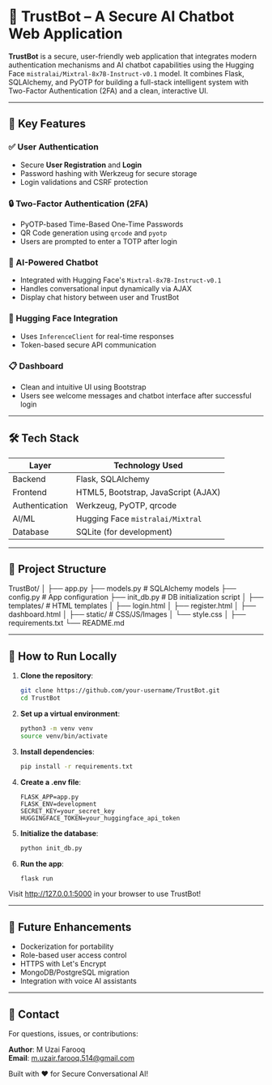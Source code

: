 # 🤖 TrustBot – A Secure AI Chatbot Web Application

**TrustBot** is a secure, user-friendly web application that integrates modern authentication mechanisms and AI chatbot capabilities using the Hugging Face `mistralai/Mixtral-8x7B-Instruct-v0.1` model. It combines Flask, SQLAlchemy, and PyOTP for building a full-stack intelligent system with Two-Factor Authentication (2FA) and a clean, interactive UI.

---

## 🔐 Key Features

### ✅ User Authentication
- Secure **User Registration** and **Login**
- Password hashing with Werkzeug for secure storage
- Login validations and CSRF protection

### 🔒 Two-Factor Authentication (2FA)
- PyOTP-based Time-Based One-Time Passwords
- QR Code generation using `qrcode` and `pyotp`
- Users are prompted to enter a TOTP after login

### 🤖 AI-Powered Chatbot
- Integrated with Hugging Face's `Mixtral-8x7B-Instruct-v0.1`
- Handles conversational input dynamically via AJAX
- Display chat history between user and TrustBot

### 🧠 Hugging Face Integration
- Uses `InferenceClient` for real-time responses
- Token-based secure API communication

### 📋 Dashboard
- Clean and intuitive UI using Bootstrap
- Users see welcome messages and chatbot interface after successful login

---

## 🛠️ Tech Stack

| Layer        | Technology Used                     |
|--------------|-------------------------------------|
| Backend      | Flask, SQLAlchemy                   |
| Frontend     | HTML5, Bootstrap, JavaScript (AJAX) |
| Authentication | Werkzeug, PyOTP, qrcode            |
| AI/ML        | Hugging Face `mistralai/Mixtral`    |
| Database     | SQLite (for development)            |

---

## 📁 Project Structure

TrustBot/
│
├── app.py 
├── models.py # SQLAlchemy models
├── config.py # App configuration
├── init_db.py # DB initialization script
│
├── templates/ # HTML templates
│ ├── login.html
│ ├── register.html
│ ├── dashboard.html
│
├── static/ # CSS/JS/Images
│ └── style.css
│
├── requirements.txt
└── README.md

---

## 🚀 How to Run Locally

1. **Clone the repository**:
   ```bash
   git clone https://github.com/your-username/TrustBot.git
   cd TrustBot
   ```

2. **Set up a virtual environment**:
   ```bash
   python3 -m venv venv
   source venv/bin/activate
   ```

3. **Install dependencies**:
   ```bash
   pip install -r requirements.txt
   ```

4. **Create a .env file**:
   ```env
   FLASK_APP=app.py
   FLASK_ENV=development
   SECRET_KEY=your_secret_key
   HUGGINGFACE_TOKEN=your_huggingface_api_token
   ```

5. **Initialize the database**:
   ```bash
   python init_db.py
   ```

6. **Run the app**:
   ```bash
   flask run
   ```

Visit http://127.0.0.1:5000 in your browser to use TrustBot!

---

## 📌 Future Enhancements
- Dockerization for portability
- Role-based user access control
- HTTPS with Let's Encrypt
- MongoDB/PostgreSQL migration
- Integration with voice AI assistants

---

## 📧 Contact

For questions, issues, or contributions:

**Author**: M Uzai Farooq  
**Email**: m.uzair.farooq.514@gmail.com

Built with ❤️ for Secure Conversational AI!
